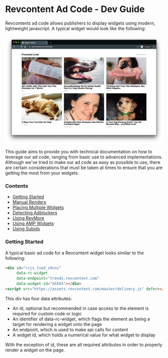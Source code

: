 # Revcontent Ad Code - Dev Guide

Revcontents ad code allows publishers to display widgets using modern, lightweight javascript. A typical widget would look like the following:

![A typical Revcontent Widget](static/img/rc-widget.png)

This guide aims to provide you with technical documentation on how to leverage our ad code, ranging from basic use to advanced implementations. Although we've tried to make our ad code as easy as possible to use, there are certain considerations that must be taken at times to ensure that you are getting the most from your widgets.

### Contents
* [Getting Started](#getting-started)
* [Manual Renders](manual-renders.md)
* [Placing Multiple Widgets](multiple-widget-placements.md)
* [Detecting Adblockers](detecting-adblockers.md)
* [Using RevMore](using-revmore.md)
* [Using AMP Widgets](using-amp-widgets.md)
* [Using Subids](using-subids.md)

### Getting Started

A typical basic ad code for a Revcontent widget looks similar to the following:

```html
<div id="rcjs_load_x9cns"
     data-rc-widget
     data-endpoint="trends.revcontent.com"
     data-widget-id="XXXXX"></div>
<script src="https://assets.revcontent.com/master/delivery.js" defer></script>
```

This div has four data attributes:

* An id, optional but recommended in case access to the element is required for custom code or logic
* An identifier of data-rc-widget, which flags the element as being a target for rendering a widget onto the page
* An endpoint, which is used to make api calls for content
* A widget id, which holds a numerical value for what widget to display

With the exception of id, these are all required attributes in order to properly render a widget on the page.
